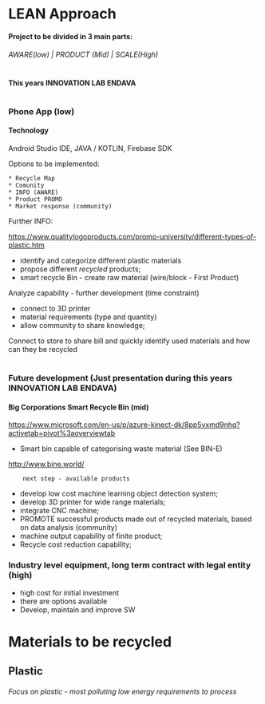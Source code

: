 # LEAN Approach

#### Project to be divided in 3 main parts:
###### AWARE(low)   |   PRODUCT (Mid) |  SCALE(High)
#
#### This years INNOVATION LAB ENDAVA
#
### Phone App (low)
#### Technology
Android Studio IDE, JAVA / KOTLIN, Firebase SDK

Options to be implemented:

    * Recycle Map
    * Comunity
    * INFO (AWARE)
    * Product PROMO
    * Market response (community)
    
Further INFO:

   https://www.qualitylogoproducts.com/promo-university/different-types-of-plastic.htm
    
   * identify and categorize different plastic materials
   * propose different *recycled* products;
   * smart recycle Bin - create raw material (wire/block - First Product)   
 
 Analyze capability - further development (time constraint) 
   * connect to 3D printer
   * material requirements (type and quantity)
   * allow community to share knowledge;
   
   Connect to store to share bill and quickly identify used materials and how can they be recycled
 # 
### Future development (Just presentation during this years INNOVATION LAB ENDAVA) 
#### Big Corporations Smart Recycle Bin (mid)  

https://www.microsoft.com/en-us/p/azure-kinect-dk/8pp5vxmd9nhq?activetab=pivot%3aoverviewtab
* Smart bin capable of categorising waste material (See BIN-E)

http://www.bine.world/
        
        next step - available products
* develop low cost machine learning object detection system;
* develop 3D printer for wide range materials;
* integrate CNC machine;
* PROMOTE successful products made out of recycled materials, based on data analysis (community)    
* machine output capability of finite product;
* Recycle cost reduction capability;


### Industry level equipment, long term contract with legal entity (high)
* high cost for initial investment 
* there are options available
* Develop, maintain and improve SW


# Materials to be recycled

## Plastic
###### Focus on plastic - most polluting low energy requirements to process

